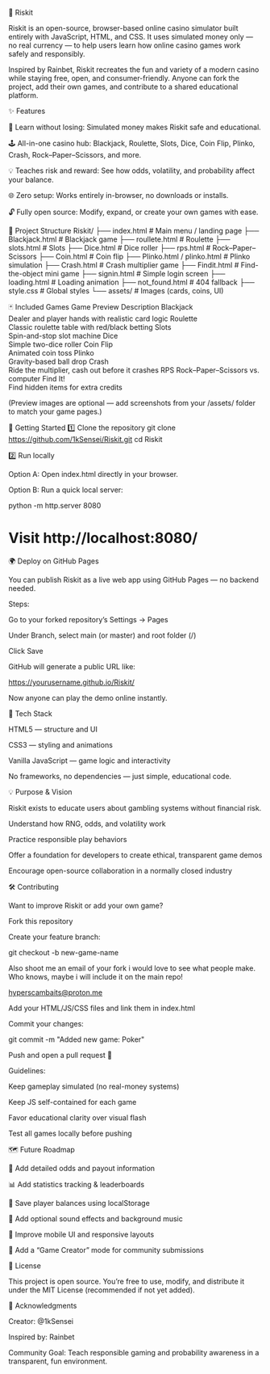 🎰 Riskit

Riskit is an open-source, browser-based online casino simulator built entirely with JavaScript, HTML, and CSS.
It uses simulated money only — no real currency — to help users learn how online casino games work safely and responsibly.

Inspired by Rainbet, Riskit recreates the fun and variety of a modern casino while staying free, open, and consumer-friendly.
Anyone can fork the project, add their own games, and contribute to a shared educational platform.

✨ Features

🧠 Learn without losing: Simulated money makes Riskit safe and educational.

🕹️ All-in-one casino hub: Blackjack, Roulette, Slots, Dice, Coin Flip, Plinko, Crash, Rock–Paper–Scissors, and more.

💡 Teaches risk and reward: See how odds, volatility, and probability affect your balance.

🌐 Zero setup: Works entirely in-browser, no downloads or installs.

🔓 Fully open source: Modify, expand, or create your own games with ease.

🧩 Project Structure
Riskit/
├── index.html             # Main menu / landing page
├── Blackjack.html         # Blackjack game
├── roullete.html          # Roulette
├── slots.html             # Slots
├── Dice.html              # Dice roller
├── rps.html               # Rock–Paper–Scissors
├── Coin.html              # Coin flip
├── Plinko.html / plinko.html  # Plinko simulation
├── Crash.html             # Crash multiplier game
├── Findit.html            # Find-the-object mini game
├── signin.html            # Simple login screen
├── loading.html           # Loading animation
├── not_found.html         # 404 fallback
├── style.css              # Global styles
└── assets/                # Images (cards, coins, UI)

🃏 Included Games
Game	Preview	Description
Blackjack	
	Dealer and player hands with realistic card logic
Roulette	
	Classic roulette table with red/black betting
Slots	
	Spin-and-stop slot machine
Dice	
	Simple two-dice roller
Coin Flip	
	Animated coin toss
Plinko	
	Gravity-based ball drop
Crash	
	Ride the multiplier, cash out before it crashes
RPS	
	Rock–Paper–Scissors vs. computer
Find It!	
	Find hidden items for extra credits

(Preview images are optional — add screenshots from your /assets/ folder to match your game pages.)

🚀 Getting Started
1️⃣ Clone the repository
git clone https://github.com/1kSensei/Riskit.git
cd Riskit

2️⃣ Run locally

Option A: Open index.html directly in your browser.

Option B: Run a quick local server:

python -m http.server 8080
# Visit http://localhost:8080/

🌍 Deploy on GitHub Pages

You can publish Riskit as a live web app using GitHub Pages — no backend needed.

Steps:

Go to your forked repository’s Settings → Pages

Under Branch, select main (or master) and root folder (/)

Click Save

GitHub will generate a public URL like:

https://yourusername.github.io/Riskit/


Now anyone can play the demo online instantly.

🧱 Tech Stack

HTML5 — structure and UI

CSS3 — styling and animations

Vanilla JavaScript — game logic and interactivity

No frameworks, no dependencies — just simple, educational code.

💡 Purpose & Vision

Riskit exists to educate users about gambling systems without financial risk.

Understand how RNG, odds, and volatility work

Practice responsible play behaviors

Offer a foundation for developers to create ethical, transparent game demos

Encourage open-source collaboration in a normally closed industry

🛠️ Contributing

Want to improve Riskit or add your own game?

Fork this repository

Create your feature branch:

git checkout -b new-game-name

Also shoot me an email of your fork i would love to see what people make. Who knows, maybe i will include it on the main repo!

hyperscambaits@proton.me

Add your HTML/JS/CSS files and link them in index.html

Commit your changes:

git commit -m "Added new game: Poker"


Push and open a pull request 🎉

Guidelines:

Keep gameplay simulated (no real-money systems)

Keep JS self-contained for each game

Favor educational clarity over visual flash

Test all games locally before pushing

🗺️ Future Roadmap

🧮 Add detailed odds and payout information

📊 Add statistics tracking & leaderboards

💾 Save player balances using localStorage

🎵 Add optional sound effects and background music

📱 Improve mobile UI and responsive layouts

🧩 Add a “Game Creator” mode for community submissions

📄 License

This project is open source.
You’re free to use, modify, and distribute it under the MIT License
 (recommended if not yet added).

🙌 Acknowledgments

Creator: @1kSensei

Inspired by: Rainbet

Community Goal: Teach responsible gaming and probability awareness in a transparent, fun environment.
